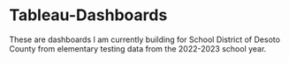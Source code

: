 # Tableau-Dashboards
These are dashboards I am currently building for School District of Desoto County from elementary testing data from the 2022-2023 school year. 
